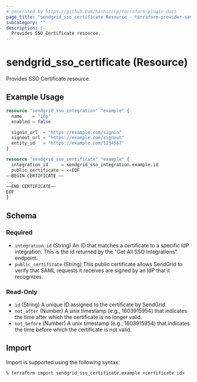 ```yaml
---
# generated by https://github.com/hashicorp/terraform-plugin-docs
page_title: "sendgrid_sso_certificate Resource - terraform-provider-sendgrid"
subcategory: ""
description: |-
  Provides SSO Certificate resource.
---
```


# sendgrid_sso_certificate (Resource)

Provides SSO Certificate resource.

## Example Usage

```terraform
resource "sendgrid_sso_integration" "example" {
  name    = "idp"
  enabled = false

  signin_url  = "https://example.com/signin"
  signout_url = "https://example.com/signout"
  entity_id   = "https://example.com/1234567"
}

resource "sendgrid_sso_certificate" "example" {
  integration_id     = sendgrid_sso_integration.example.id
  public_certificate = <<EOF
—–BEGIN CERTIFICATE —–
...
—–END CERTIFICATE—–
EOF
}
```

<!-- schema generated by tfplugindocs -->
## Schema

### Required

- `integration_id` (String) An ID that matches a certificate to a specific IdP integration. This is the id returned by the "Get All SSO Integrations" endpoint.
- `public_certificate` (String) This public certificate allows SendGrid to verify that SAML requests it receives are signed by an IdP that it recognizes.

### Read-Only

- `id` (String) A unique ID assigned to the certificate by SendGrid.
- `not_after` (Number) A unix timestamp (e.g., 1603915954) that indicates the time after which the certificate is no longer valid.
- `not_before` (Number) A unix timestamp (e.g., 1603915954) that indicates the time before which the certificate is not valid.

## Import

Import is supported using the following syntax:

```shell
% terraform import sendgrid_sso_certificate.example <certificate id>
```
